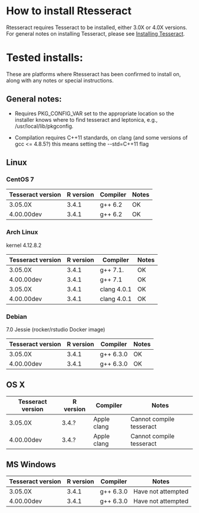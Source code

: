 # How to install Rtesseract 

Rtesseract requires Tesseract to be installed, either 3.0X or 4.0X
versions. For general notes on installing Tesseract, please
see [Installing Tesseract](https://github.com/duncantl/Rtesseract/blob/master/InstallingTesseract.md).

# Tested installs:

These are platforms where Rtesseract has been confirmed to install on,
along with any notes or special instructions.

## General notes:

  + Requires PKG\_CONFIG\_VAR set to the appropriate location so the
    installer knows where to find tesseract and leptonica, e.g.,
    /usr/local/lib/pkgconfig.
	
  + Compilation requires C++11 standards, on clang (and some versions
    of gcc <= 4.8.5?) this means setting the --std=C++11 flag
	

## Linux

### CentOS 7

Tesseract version | R version | Compiler | Notes
------------------|-----------|----------|-------
3.05.0X | 3.4.1 | g++ 6.2 | OK 
4.00.00dev | 3.4.1 | g++ 6.2 | OK 


### Arch Linux

kernel 4.12.8.2

Tesseract version | R version | Compiler | Notes
------------------|-----------|----------|-------
3.05.0X | 3.4.1 | g++ 7.1. | OK 
4.00.00dev | 3.4.1 | g++ 7.1 | OK 
3.05.0X | 3.4.1 | clang 4.0.1 | OK 
4.00.00dev | 3.4.1 | clang 4.0.1 | OK 

### Debian

7.0 Jessie (rocker/rstudio Docker image)

Tesseract version | R version | Compiler | Notes
------------------|-----------|----------|-------
3.05.0X | 3.4.1 | g++ 6.3.0 | OK 
4.00.00dev | 3.4.1 | g++ 6.3.0 | OK 
	
## OS X

Tesseract version | R version | Compiler | Notes
------------------|-----------|----------|-------
3.05.0X | 3.4.? | Apple clang | Cannot compile tesseract 
4.00.00dev | 3.4.? | Apple clang | Cannot compile tesseract
 
## MS Windows

Tesseract version | R version | Compiler | Notes
------------------|-----------|----------|-------
3.05.0X | 3.4.1 | g++ 6.3.0 | Have not attempted
4.00.00dev | 3.4.1 | g++ 6.3.0 | Have not attempted
